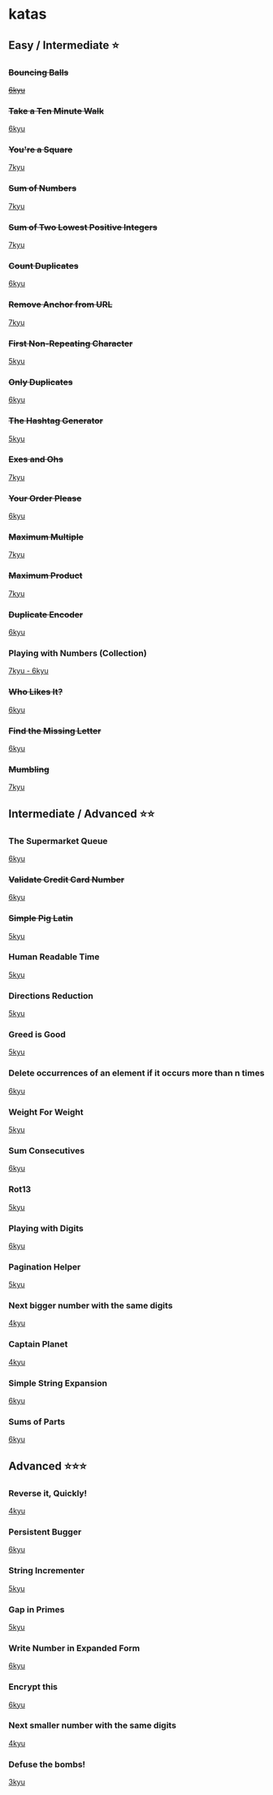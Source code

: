 # katas

## Easy / Intermediate ⭐️

### ~~Bouncing Balls~~
[~~6kyu~~](https://www.codewars.com/kata/5544c7a5cb454edb3c000047/solutions/javascript)

### ~~Take a Ten Minute Walk~~
[6kyu](https://www.codewars.com/kata/take-a-ten-minute-walk/train/javascript)

### ~~You're a Square~~

[7kyu](https://www.codewars.com/kata/youre-a-square/javascript)

### ~~Sum of Numbers~~

[7kyu](https://www.codewars.com/kata/beginner-series-number-3-sum-of-numbers/javascript)

### ~~Sum of Two Lowest Positive Integers~~

[7kyu](https://www.codewars.com/kata/sum-of-two-lowest-positive-integers/javascript)

### ~~Count Duplicates~~

[6kyu](https://www.codewars.com/kata/counting-duplicates/train/javascript)

### ~~Remove Anchor from URL~~

[7kyu](https://www.codewars.com/kata/remove-anchor-from-url/javascript)

### ~~First Non-Repeating Character~~

[5kyu](https://www.codewars.com/kata/first-non-repeating-character/javascript)

### ~~Only Duplicates~~

[6kyu](https://www.codewars.com/kata/only-duplicates/train/javascript)

### ~~The Hashtag Generator~~

[5kyu](https://www.codewars.com/kata/the-hashtag-generator/train/javascript)

### ~~Exes and Ohs~~

[7kyu](https://www.codewars.com/kata/exes-and-ohs/javascript)

### ~~Your Order Please~~

[6kyu](https://www.codewars.com/kata/your-order-please/train/javascript)

### ~~Maximum Multiple~~

[7kyu](https://www.codewars.com/kata/maximum-multiple/javascript)

### ~~Maximum Product~~

[7kyu](https://www.codewars.com/kata/maximum-product/javascript)

### ~~Duplicate Encoder~~

[6kyu](https://www.codewars.com/kata/duplicate-encoder/train/javascript)

### Playing with Numbers (Collection)

[7kyu - 6kyu](https://www.codewars.com/collections/playing-with-numbers)

### ~~Who Likes It?~~

[6kyu](https://www.codewars.com/kata/who-likes-it/train/javascript)

### ~~Find the Missing Letter~~

[6kyu](https://www.codewars.com/kata/find-the-missing-letter/train/javascript)

### ~~Mumbling~~

[7kyu](https://www.codewars.com/kata/mumbling/train/javascript)

<!--
/*
* INTERMEDIATE
*/
-->

## Intermediate / Advanced ⭐️⭐️

### The Supermarket Queue
[6kyu](https://www.codewars.com/kata/57b06f90e298a7b53d000a86/train/javascript)  

### ~~Validate Credit Card Number~~

[6kyu](https://www.codewars.com/kata/validate-credit-card-number/train/javascript)

### ~~Simple Pig Latin~~

[5kyu](https://www.codewars.com/kata/simple-pig-latin/train/javascript)

### Human Readable Time

[5kyu](https://www.codewars.com/kata/human-readable-time/train/javascript)

### Directions Reduction

[5kyu](https://www.codewars.com/kata/directions-reduction/javascript)

### Greed is Good

[5kyu](https://www.codewars.com/kata/greed-is-good/train/javascript)

### Delete occurrences of an element if it occurs more than n times

[6kyu](https://www.codewars.com/kata/delete-occurrences-of-an-element-if-it-occurs-more-than-n-times/train/javascript)

### Weight For Weight

[5kyu](https://www.codewars.com/kata/weight-for-weight/train/javascript)

### Sum Consecutives

[6kyu](https://www.codewars.com/kata/sum-consecutives/train/javascript)

### Rot13

[5kyu](https://www.codewars.com/kata/rot13-1/train/javascript)

### Playing with Digits

[6kyu](https://www.codewars.com/kata/playing-with-digits/train/javascript)

### Pagination Helper

[5kyu](https://www.codewars.com/kata/paginationhelper/train/javascript)

### Next bigger number with the same digits

[4kyu](https://www.codewars.com/kata/next-bigger-number-with-the-same-digits/train/javascript)

### Captain Planet

[4kyu](https://www.codewars.com/kata/80-s-kids-number-10-captain-planet/javascript)

### Simple String Expansion

[6kyu](https://www.codewars.com/kata/simple-simple-simple-string-expansion/javascript)

### Sums of Parts

[6kyu](https://www.codewars.com/kata/sums-of-parts/javascript)

## Advanced ⭐️⭐️⭐️

### Reverse it, Quickly!

[4kyu](https://www.codewars.com/kata/reverse-it-quickly/train/javascript)

### Persistent Bugger

[6kyu](https://www.codewars.com/kata/persistent-bugger/train/javascript)

### String Incrementer

[5kyu](https://www.codewars.com/kata/string-incrementer/train/javascript)

### Gap in Primes

[5kyu](https://www.codewars.com/kata/gap-in-primes/train/javascript)

### Write Number in Expanded Form

[6kyu](https://www.codewars.com/kata/write-number-in-expanded-form/train/javascript)

### Encrypt this

[6kyu](https://www.codewars.com/kata/encrypt-this/train/javascript)

### Next smaller number with the same digits

[4kyu](https://www.codewars.com/kata/next-smaller-number-with-the-same-digits/train/javascript)

### Defuse the bombs!

[3kyu](https://www.codewars.com/kata/54d558c72a5e542c0600060f/train/javascript)  
